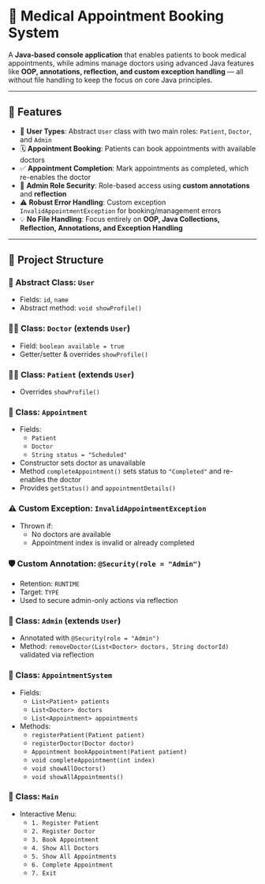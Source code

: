 # 🏥 Medical Appointment Booking System

A **Java-based console application** that enables patients to book medical appointments, while admins manage doctors using advanced Java features like **OOP, annotations, reflection, and custom exception handling** — all without file handling to keep the focus on core Java principles.

---

## 📌 Features

- 👤 **User Types**: Abstract `User` class with two main roles: `Patient`, `Doctor`, and `Admin`
- 🗓️ **Appointment Booking**: Patients can book appointments with available doctors
- ✅ **Appointment Completion**: Mark appointments as completed, which re-enables the doctor
- 🔐 **Admin Role Security**: Role-based access using **custom annotations** and **reflection**
- ⚠️ **Robust Error Handling**: Custom exception `InvalidAppointmentException` for booking/management errors
- 💡 **No File Handling**: Focus entirely on **OOP, Java Collections, Reflection, Annotations, and Exception Handling**

---

## 🧱 Project Structure

### 🔷 Abstract Class: `User`
- Fields: `id`, `name`
- Abstract method: `void showProfile()`

### 👨‍⚕️ Class: `Doctor` (extends `User`)
- Field: `boolean available = true`
- Getter/setter & overrides `showProfile()`

### 🧑‍💼 Class: `Patient` (extends `User`)
- Overrides `showProfile()`

### 📅 Class: `Appointment`
- Fields:
  - `Patient`
  - `Doctor`
  - `String status = "Scheduled"`
- Constructor sets doctor as unavailable
- Method `completeAppointment()` sets status to `"Completed"` and re-enables the doctor
- Provides `getStatus()` and `appointmentDetails()`

### ⚠️ Custom Exception: `InvalidAppointmentException`
- Thrown if:
  - No doctors are available
  - Appointment index is invalid or already completed

### 🛡️ Custom Annotation: `@Security(role = "Admin")`
- Retention: `RUNTIME`
- Target: `TYPE`
- Used to secure admin-only actions via reflection

### 🔑 Class: `Admin` (extends `User`)
- Annotated with `@Security(role = "Admin")`
- Method: `removeDoctor(List<Doctor> doctors, String doctorId)` validated via reflection

### 🧠 Class: `AppointmentSystem`
- Fields:
  - `List<Patient> patients`
  - `List<Doctor> doctors`
  - `List<Appointment> appointments`
- Methods:
  - `registerPatient(Patient patient)`
  - `registerDoctor(Doctor doctor)`
  - `Appointment bookAppointment(Patient patient)`
  - `void completeAppointment(int index)`
  - `void showAllDoctors()`
  - `void showAllAppointments()`

### 🏁 Class: `Main`
- Interactive Menu:
  - `1. Register Patient`
  - `2. Register Doctor`
  - `3. Book Appointment`
  - `4. Show All Doctors`
  - `5. Show All Appointments`
  - `6. Complete Appointment`
  - `7. Exit`
